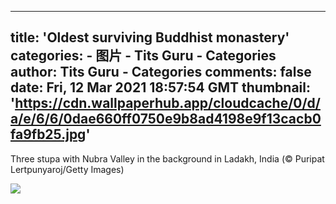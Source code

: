 
---
title: 'Oldest surviving Buddhist monastery'
categories: 
    - 图片
    - Tits Guru - Categories
author: Tits Guru - Categories
comments: false
date: Fri, 12 Mar 2021 18:57:54 GMT
thumbnail: 'https://cdn.wallpaperhub.app/cloudcache/0/d/a/e/6/6/0dae660ff0750e9b8ad4198e9f13cacb0fa9fb25.jpg'
---

<div>   
<p>Three stupa with Nubra Valley in the background in Ladakh, India (© Puripat Lertpunyaroj/Getty Images)</p><img src="https://cdn.wallpaperhub.app/cloudcache/0/d/a/e/6/6/0dae660ff0750e9b8ad4198e9f13cacb0fa9fb25.jpg" referrerpolicy="no-referrer">  
</div>
            